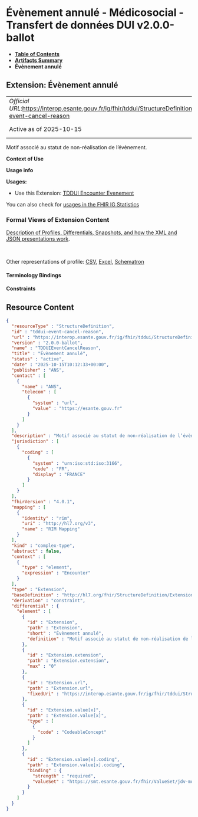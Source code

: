 # Évènement annulé - Médicosocial - Transfert de données DUI v2.0.0-ballot

* [**Table of Contents**](toc.md)
* [**Artifacts Summary**](artifacts.md)
* **Évènement annulé**

## Extension: Évènement annulé 

| | |
| :--- | :--- |
| *Official URL*:https://interop.esante.gouv.fr/ig/fhir/tddui/StructureDefinition/tddui-event-cancel-reason | *Version*:2.0.0-ballot |
| Active as of 2025-10-15 | *Computable Name*:TDDUIEventCancelReason |

Motif associé au statut de non-réalisation de l’évènement.

**Context of Use**

**Usage info**

**Usages:**

* Use this Extension: [TDDUI Encounter Evenement](StructureDefinition-tddui-encounter-evenement.md)

You can also check for [usages in the FHIR IG Statistics](https://packages2.fhir.org/xig/ans.fhir.fr.tddui|current/StructureDefinition/tddui-event-cancel-reason)

### Formal Views of Extension Content

 [Description of Profiles, Differentials, Snapshots, and how the XML and JSON presentations work](http://build.fhir.org/ig/FHIR/ig-guidance/readingIgs.html#structure-definitions). 

 

Other representations of profile: [CSV](StructureDefinition-tddui-event-cancel-reason.csv), [Excel](StructureDefinition-tddui-event-cancel-reason.xlsx), [Schematron](StructureDefinition-tddui-event-cancel-reason.sch) 

#### Terminology Bindings

#### Constraints



## Resource Content

```json
{
  "resourceType" : "StructureDefinition",
  "id" : "tddui-event-cancel-reason",
  "url" : "https://interop.esante.gouv.fr/ig/fhir/tddui/StructureDefinition/tddui-event-cancel-reason",
  "version" : "2.0.0-ballot",
  "name" : "TDDUIEventCancelReason",
  "title" : "Évènement annulé",
  "status" : "active",
  "date" : "2025-10-15T10:12:33+00:00",
  "publisher" : "ANS",
  "contact" : [
    {
      "name" : "ANS",
      "telecom" : [
        {
          "system" : "url",
          "value" : "https://esante.gouv.fr"
        }
      ]
    }
  ],
  "description" : "Motif associé au statut de non-réalisation de l’évènement.",
  "jurisdiction" : [
    {
      "coding" : [
        {
          "system" : "urn:iso:std:iso:3166",
          "code" : "FR",
          "display" : "FRANCE"
        }
      ]
    }
  ],
  "fhirVersion" : "4.0.1",
  "mapping" : [
    {
      "identity" : "rim",
      "uri" : "http://hl7.org/v3",
      "name" : "RIM Mapping"
    }
  ],
  "kind" : "complex-type",
  "abstract" : false,
  "context" : [
    {
      "type" : "element",
      "expression" : "Encounter"
    }
  ],
  "type" : "Extension",
  "baseDefinition" : "http://hl7.org/fhir/StructureDefinition/Extension",
  "derivation" : "constraint",
  "differential" : {
    "element" : [
      {
        "id" : "Extension",
        "path" : "Extension",
        "short" : "Évènement annulé",
        "definition" : "Motif associé au statut de non-réalisation de l’évènement."
      },
      {
        "id" : "Extension.extension",
        "path" : "Extension.extension",
        "max" : "0"
      },
      {
        "id" : "Extension.url",
        "path" : "Extension.url",
        "fixedUri" : "https://interop.esante.gouv.fr/ig/fhir/tddui/StructureDefinition/tddui-event-cancel-reason"
      },
      {
        "id" : "Extension.value[x]",
        "path" : "Extension.value[x]",
        "type" : [
          {
            "code" : "CodeableConcept"
          }
        ]
      },
      {
        "id" : "Extension.value[x].coding",
        "path" : "Extension.value[x].coding",
        "binding" : {
          "strength" : "required",
          "valueSet" : "https://smt.esante.gouv.fr/fhir/ValueSet/jdv-motif-non-realisation-evenement-cisis"
        }
      }
    ]
  }
}

```
